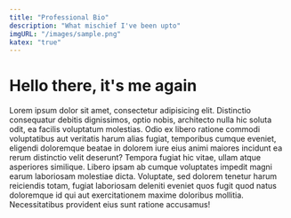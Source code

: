 ```yaml
---
title: "Professional Bio"
description: "What mischief I've been upto"
imgURL: "/images/sample.png"
katex: "true"
---
```


# Hello there, it's me again

Lorem ipsum dolor sit amet, consectetur adipisicing elit. Distinctio consequatur debitis dignissimos, optio nobis, architecto nulla hic soluta odit, ea facilis voluptatum molestias. Odio ex libero ratione commodi voluptatibus aut veritatis harum alias fugiat, temporibus cumque eveniet, eligendi doloremque beatae in dolorem iure eius animi maiores incidunt ea rerum distinctio velit deserunt? Tempora fugiat hic vitae, ullam atque asperiores similique. Libero ipsam ab cumque voluptates impedit magni earum laboriosam molestiae dicta. Voluptate, sed dolorem tenetur harum reiciendis totam, fugiat laboriosam deleniti eveniet quos fugit quod natus doloremque id qui aut exercitationem maxime doloribus mollitia. Necessitatibus provident eius sunt ratione accusamus!
